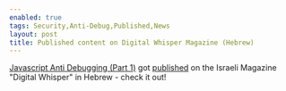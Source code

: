 ```yaml
---
enabled: true
tags: Security,Anti-Debug,Published,News
layout: post
title: Published content on Digital Whisper Magazine (Hebrew)
---
```


[Javascript Anti Debugging (Part 1)](https://weizman.github.io/page-js-anti-debug-1/) got [published](https://www.digitalwhisper.co.il/files/Zines/0x75/DW117-3-JSAntiDebug.pdf) 
on the Israeli Magazine "Digital Whisper" in Hebrew - check it out!
